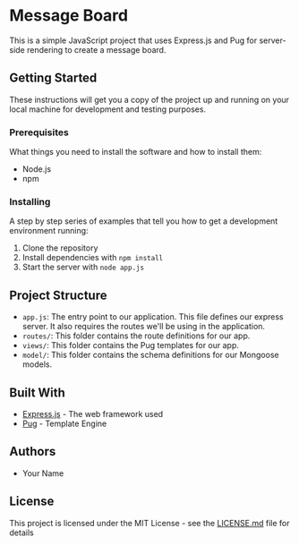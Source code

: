 # Message Board

This is a simple JavaScript project that uses Express.js and Pug for server-side rendering to create a message board.

## Getting Started

These instructions will get you a copy of the project up and running on your local machine for development and testing purposes.

### Prerequisites

What things you need to install the software and how to install them:

- Node.js
- npm

### Installing

A step by step series of examples that tell you how to get a development environment running:

1. Clone the repository
2. Install dependencies with `npm install`
3. Start the server with `node app.js`

## Project Structure

- `app.js`: The entry point to our application. This file defines our express server. It also requires the routes we'll be using in the application.
- `routes/`: This folder contains the route definitions for our app.
- `views/`: This folder contains the Pug templates for our app.
- `model/`: This folder contains the schema definitions for our Mongoose models.

## Built With

- [Express.js](https://expressjs.com/) - The web framework used
- [Pug](https://pugjs.org/api/getting-started.html) - Template Engine

## Authors

- Your Name

## License

This project is licensed under the MIT License - see the [LICENSE.md](LICENSE.md) file for details